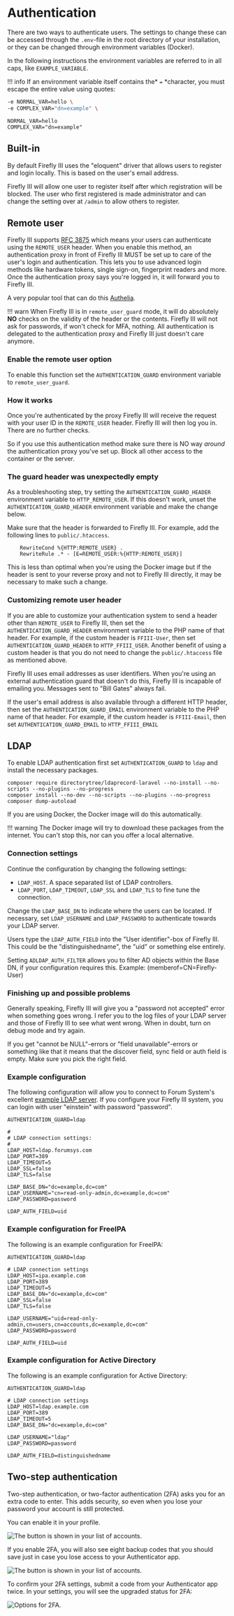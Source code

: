 # Authentication

There are two ways to authenticate users. The settings to change these can be accessed through the `.env`-file in the root directory of your installation, or they can be changed through environment variables (Docker).

In the following instructions the environment variables are referred to in all caps, like `EXAMPLE_VARIABLE`.

!!! info 
    If an environment variable itself contains the* `=` *character, you must escape the entire value using quotes:

```bash
-e NORMAL_VAR=hello \
-e COMPLEX_VAR="dn=example" \
```

```   
NORMAL_VAR=hello
COMPLEX_VAR="dn=example"
```

## Built-in

By default Firefly III uses the "eloquent" driver that allows users to register and login locally. This is based on the user's email address.

Firefly III will allow one user to register itself after which registration will be blocked. The user who first registered is made administrator and can change the setting over at `/admin` to allow others to register.

## Remote user

Firefly III supports [RFC 3875](https://tools.ietf.org/html/rfc3875#section-4.1.10) which means your users can authenticate using the `REMOTE_USER` header. When you enable this method, an authentication proxy in front of Firefly III MUST be set up to care of the user's login and authentication. This lets you to use advanced login methods like hardware tokens, single sign-on, fingerprint readers and more. Once the authentication proxy says you're logged in, it will forward you to Firefly III.

A very popular tool that can do this [Authelia](https://www.authelia.com/docs/).

!!! warn
    When Firefly III is in `remote_user_guard` mode, it will do absolutely **NO** checks on the validity of the header or the contents. Firefly III will not ask for passwords, if won't check for MFA, nothing. All authentication is delegated to the authentication proxy and Firefly III just doesn't care anymore.

### Enable the remote user option

To enable this function set the `AUTHENTICATION_GUARD` environment variable to `remote_user_guard`.

### How it works

Once you're authenticated by the proxy Firefly III will receive the request with your user ID in the `REMOTE_USER` header. Firefly III will then log you in. There are no further checks.

So if you use this authentication method make sure there is NO way *around* the authentication proxy you've set up. Block all other access to the container or the server.

### The guard header was unexpectedly empty

As a troubleshooting step, try setting the `AUTHENTICATION_GUARD_HEADER` environment variable to `HTTP_REMOTE_USER`.  If this doesn't work, unset the `AUTHENTICATION_GUARD_HEADER` environment variable and make the change below.

Make sure that the header is forwarded to Firefly III. For example, add the following lines to `public/.htaccess`.

```
    RewriteCond %{HTTP:REMOTE_USER} .
    RewriteRule .* - [E=REMOTE_USER:%{HTTP:REMOTE_USER}]
```

This is less than optimal when you're using the Docker image but if the header is sent to your reverse proxy and not to Firefly III directly, it may be necessary to make such a change.

### Customizing remote user header

If you are able to customize your authentication system to send a header other than `REMOTE_USER` to Firefly III, then set the `AUTHENTICATION_GUARD_HEADER` environment variable to the PHP name of that header.  For example, if the custom header is `FFIII-User`, then set `AUTHENTICATION_GUARD_HEADER` to `HTTP_FFIII_USER`.  Another benefit of using a custom header is that you do not need to change the `public/.htaccess` file as mentioned above.

Firefly III uses email addresses as user identifiers. When you're using an external authentication guard that doesn't do this, Firefly III is incapable of emailing you. Messages sent to "Bill Gates" always fail.

If the user's email address is also available through a different HTTP header, then set the `AUTHENTICATION_GUARD_EMAIL` environment variable to the PHP name of that header.  For example, if the custom header is `FFIII-Email`, then set `AUTHENTICATION_GUARD_EMAIL` to `HTTP_FFIII_EMAIL`

## LDAP

To enable LDAP authentication first set `AUTHENTICATION_GUARD` to `ldap` and install the necessary packages. 

```
composer require directorytree/ldaprecord-laravel --no-install --no-scripts --no-plugins --no-progress
composer install --no-dev --no-scripts --no-plugins --no-progress
composer dump-autoload
```

If you are using Docker, the Docker image will do this automatically.

!!! warning
    The Docker image will try to download these packages from the internet. You can't stop this, nor can you offer a local alternative.

### Connection settings

Continue the configuration by changing the following settings:

* `LDAP_HOST`. A space separated list of LDAP controllers.
* `LDAP_PORT`, `LDAP_TIMEOUT`, `LDAP_SSL` and `LDAP_TLS` to fine tune the connection.

Change the `LDAP_BASE_DN` to indicate where the users can be located. If necessary, set `LDAP_USERNAME` and `LDAP_PASSWORD` to authenticate towards your LDAP server.

Users type the `LDAP_AUTH_FIELD` into the "User identifier"-box of Firefly III. This could be the "distinguishedname", the "uid" or something else entirely.

<!-- TODO iets over dubbele users en het objectguid en domain field, zie #4862 -->

Setting `ADLDAP_AUTH_FILTER` allows you to filter AD objects within the Base DN, if your configuration requires this. Example: (memberof=CN=Firefly-User)

### Finishing up and possible problems

Generally speaking, Firefly III will give you a "password not accepted" error when something goes wrong. I refer you to the log files of your LDAP server and those of Firefly III to see what went wrong. When in doubt, turn on debug mode and try again.

If you get "cannot be NULL"-errors or "field unavailable"-errors or something like that it means that the discover field, sync field or auth field is empty. Make sure you pick the right field.

### Example configuration

The following configuration will allow you to connect to Forum System's excellent [example LDAP server](http://www.forumsys.com/tutorials/integration-how-to/ldap/online-ldap-test-server/). If you configure your Firefly III system, you can login with user "einstein" with password "password".

```
AUTHENTICATION_GUARD=ldap

#
# LDAP connection settings:
#
LDAP_HOST=ldap.forumsys.com
LDAP_PORT=389
LDAP_TIMEOUT=5
LDAP_SSL=false
LDAP_TLS=false

LDAP_BASE_DN="dc=example,dc=com"
LDAP_USERNAME="cn=read-only-admin,dc=example,dc=com"
LDAP_PASSWORD=password

LDAP_AUTH_FIELD=uid
```

### Example configuration for FreeIPA

The following is an example configuration for FreeIPA:

```
AUTHENTICATION_GUARD=ldap

# LDAP connection settings
LDAP_HOST=ipa.example.com
LDAP_PORT=389
LDAP_TIMEOUT=5
LDAP_BASE_DN="dc=example,dc=com"
LDAP_SSL=false
LDAP_TLS=false

LDAP_USERNAME="uid=read-only-admin,cn=users,cn=accounts,dc=example,dc=com"
LDAP_PASSWORD=password

LDAP_AUTH_FIELD=uid
```

### Example configuration for Active Directory

The following is an example configuration for Active Directory:

```
AUTHENTICATION_GUARD=ldap

# LDAP connection settings
LDAP_HOST=ldap.example.com
LDAP_PORT=389
LDAP_TIMEOUT=5
LDAP_BASE_DN="dc=example,dc=com"

LDAP_USERNAME="ldap"
LDAP_PASSWORD=password

LDAP_AUTH_FIELD=distinguishedname

```

## Two-step authentication

Two-step authentication, or two-factor authentication (2FA) asks you for an extra code to enter. This adds security, so even when you lose your password your account is still protected.

You can enable it in your profile.

![The button is shown in your list of accounts.](images/2fa-enable.png)

If you enable 2FA, you will also see eight backup codes that you should save just in case you lose access to your Authenticator app.

![The button is shown in your list of accounts.](images/2fa-codes.png)
   
To confirm your 2FA settings, submit a code from your Authenticator app twice. In your settings, you will see the upgraded status for 2FA:

![Options for 2FA.](images/2fa-reset.png)
